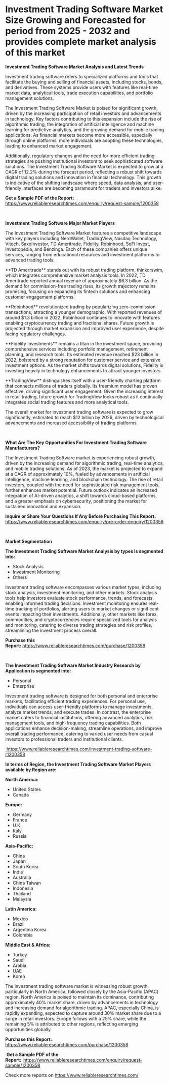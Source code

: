 <p><h1>Investment Trading Software Market Size Growing and Forecasted for period from 2025 - 2032 and provides complete market analysis of this market</h1></p><p><strong>Investment Trading Software Market Analysis and Latest Trends</strong></p>
<p><p>Investment trading software refers to specialized platforms and tools that facilitate the buying and selling of financial assets, including stocks, bonds, and derivatives. These systems provide users with features like real-time market data, analytical tools, trade execution capabilities, and portfolio management solutions. </p><p>The Investment Trading Software Market is poised for significant growth, driven by the increasing participation of retail investors and advancements in technology. Key factors contributing to this expansion include the rise of algorithmic trading, the integration of artificial intelligence and machine learning for predictive analytics, and the growing demand for mobile trading applications. As financial markets become more accessible, especially through online platforms, more individuals are adopting these technologies, leading to enhanced market engagement.</p><p>Additionally, regulatory changes and the need for more efficient trading strategies are pushing institutional investors to seek sophisticated software solutions. The Investment Trading Software Market is expected to grow at a CAGR of 12.2% during the forecast period, reflecting a robust shift towards digital trading solutions and innovation in financial technology. This growth is indicative of the shifting landscape where speed, data analysis, and user-friendly interfaces are becoming paramount for traders and investors alike.</p></p>
<p><strong>Get a Sample PDF of the Report:&nbsp;</strong> <a href="https://www.reliableresearchtimes.com/enquiry/request-sample/1200358?utm_campaign=2631&utm_medium=2&utm_source=Github&utm_content=ia&utm_term=09032025&utm_id=investment-trading-software">https://www.reliableresearchtimes.com/enquiry/request-sample/1200358</a></p>
<p>&nbsp;</p>
<p><strong>Investment Trading Software Major Market Players</strong></p>
<p><p>The Investment Trading Software Market features a competitive landscape with key players including NerdWallet, TradingView, Nasdaq Technology, Vitech, SaxoInvestor, TD Ameritrade, Fidelity, Robinhood, SoFi Invest, Investopedia, and Benzinga. Each of these companies offers unique services, ranging from educational resources and investment platforms to advanced trading tools.</p><p>**TD Ameritrade** stands out with its robust trading platform, thinkorswim, which integrates comprehensive market analysis tools. In 2022, TD Ameritrade reported annual revenue of approximately $6.3 billion. As the demand for commission-free trading rises, its growth trajectory remains promising, focusing on expanding its fintech solutions and enhancing customer engagement platforms.</p><p>**Robinhood** revolutionized trading by popularizing zero-commission transactions, attracting a younger demographic. With reported revenues of around $1.3 billion in 2022, Robinhood continues to innovate with features enabling cryptocurrency trading and fractional shares. Future growth is projected through market expansion and improved user experience, despite facing regulatory challenges.</p><p>**Fidelity Investments** remains a titan in the investment space, providing comprehensive services including portfolio management, retirement planning, and research tools. Its estimated revenue reached $23 billion in 2022, bolstered by a strong reputation for customer service and extensive investment options. As the market shifts towards digital solutions, Fidelity is investing heavily in technology enhancements to attract younger investors.</p><p>**TradingView** distinguishes itself with a user-friendly charting platform that connects millions of traders globally. Its freemium model has proven effective, driving significant user engagement. Given the increasing interest in retail trading, future growth for TradingView looks robust as it continually integrates social trading features and more analytical tools.</p><p>The overall market for investment trading software is expected to grow significantly, estimated to reach $12 billion by 2026, driven by technological advancements and increased accessibility of trading platforms.</p></p>
<p>&nbsp;</p>
<p><strong>What Are The Key Opportunities For Investment Trading Software Manufacturers?</strong></p>
<p><p>The Investment Trading Software market is experiencing robust growth, driven by the increasing demand for algorithmic trading, real-time analytics, and mobile trading solutions. As of 2023, the market is projected to expand at a CAGR of approximately 10%, fueled by advancements in artificial intelligence, machine learning, and blockchain technology. The rise of retail investors, coupled with the need for sophisticated risk management tools, further enhances market potential. Future outlook indicates an increased integration of AI-driven analytics, a shift towards cloud-based platforms, and a greater emphasis on cybersecurity, positioning the market for sustained innovation and expansion.</p></p>
<p><strong>Inquire or Share Your Questions If Any Before Purchasing This Report:</strong> <a href="https://www.reliableresearchtimes.com/enquiry/pre-order-enquiry/1200358?utm_campaign=2631&utm_medium=2&utm_source=Github&utm_content=ia&utm_term=09032025&utm_id=investment-trading-software">https://www.reliableresearchtimes.com/enquiry/pre-order-enquiry/1200358</a></p>
<p>&nbsp;</p>
<p><strong>Market Segmentation</strong></p>
<p><strong>The Investment Trading Software Market Analysis by types is segmented into:</strong></p>
<p><ul><li>Stock Analysis</li><li>Investment Monitoring</li><li>Others</li></ul></p>
<p><p>Investment trading software encompasses various market types, including stock analysis, investment monitoring, and other markets. Stock analysis tools help investors evaluate stock performance, trends, and forecasts, enabling informed trading decisions. Investment monitoring ensures real-time tracking of portfolios, alerting users to market changes or significant events impacting their investments. Additionally, other markets like forex, commodities, and cryptocurrencies require specialized tools for analysis and monitoring, catering to diverse trading strategies and risk profiles, streamlining the investment process overall.</p></p>
<p><strong>Purchase this Report:&nbsp;</strong><a href="https://www.reliableresearchtimes.com/purchase/1200358?utm_campaign=2631&utm_medium=2&utm_source=Github&utm_content=ia&utm_term=09032025&utm_id=investment-trading-software">https://www.reliableresearchtimes.com/purchase/1200358</a></p>
<p>&nbsp;</p>
<p><strong>The Investment Trading Software Market Industry Research by Application is segmented into:</strong></p>
<p><ul><li>Personal</li><li>Enterprise</li></ul></p>
<p><p>Investment trading software is designed for both personal and enterprise markets, facilitating efficient trading experiences. For personal use, individuals can access user-friendly platforms to manage investments, analyze market trends, and execute trades. In contrast, the enterprise market caters to financial institutions, offering advanced analytics, risk management tools, and high-frequency trading capabilities. Both applications enhance decision-making, streamline operations, and improve overall trading performance, catering to varied user needs from casual investors to professional traders and institutional clients.</p></p>
<p><a href="https://www.reliableresearchtimes.com/investment-trading-software-r1200358?utm_campaign=2631&utm_medium=2&utm_source=Github&utm_content=ia&utm_term=09032025&utm_id=investment-trading-software">&nbsp;https://www.reliableresearchtimes.com/investment-trading-software-r1200358</a></p>
<p><strong>In terms of Region, the Investment Trading Software Market Players available by Region are:</strong></p>
<p>
    <p> <strong> North America: </strong>
        <ul>
            <li>United States</li>
            <li>Canada</li>
        </ul>
        </p> 
    <p> <strong> Europe: </strong>
        <ul>
            <li>Germany</li>
            <li>France</li>
            <li>U.K.</li>
            <li>Italy</li>
            <li>Russia</li>
        </ul>
        </p> 
    <p> <strong> Asia-Pacific: </strong>
        <ul>
            <li>China</li>
            <li>Japan</li>
            <li>South Korea</li>
            <li>India</li>
            <li>Australia</li>
            <li>China Taiwan</li>
            <li>Indonesia</li>
            <li>Thailand</li>
            <li>Malaysia</li>
        </ul>
        </p> 
    <p> <strong> Latin America: </strong>
        <ul>
            <li>Mexico</li>
            <li>Brazil</li>
            <li>Argentina Korea</li>
            <li>Colombia</li>
        </ul>
        </p> 
    <p> <strong> Middle East & Africa: </strong>
        <ul>
            <li>Turkey</li>
            <li>Saudi</li>
            <li>Arabia</li>
            <li>UAE</li>
            <li>Korea</li>
        </ul>
    </p>
    </p>
<p><p>The investment trading software market is witnessing robust growth, particularly in North America, followed closely by the Asia-Pacific (APAC) region. North America is poised to maintain its dominance, contributing approximately 40% market share, driven by advancements in technology and increasing demand for algorithmic trading. APAC, especially China, is rapidly expanding, expected to capture around 30% market share due to a surge in retail investors. Europe follows with a 25% share, while the remaining 5% is attributed to other regions, reflecting emerging opportunities globally.</p></p>
<p><strong>Purchase this Report: </strong><a href="https://www.reliableresearchtimes.com/purchase/1200358?utm_campaign=2631&utm_medium=2&utm_source=Github&utm_content=ia&utm_term=09032025&utm_id=investment-trading-software">https://www.reliableresearchtimes.com/purchase/1200358</a></p>
<p>&nbsp;<strong>Get a Sample PDF of the Report:&nbsp;&nbsp;</strong><a href="https://www.reliableresearchtimes.com/enquiry/request-sample/1200358?utm_campaign=2631&utm_medium=2&utm_source=Github&utm_content=ia&utm_term=09032025&utm_id=investment-trading-software">https://www.reliableresearchtimes.com/enquiry/request-sample/1200358</a></p>
<p><strong></strong></p>
<p>Check more reports on <a href="https://www.reliableresearchtimes.com/?utm_campaign=2631&utm_medium=2&utm_source=Github&utm_content=ia&utm_term=09032025&utm_id=investment-trading-software">https://www.reliableresearchtimes.com/</a></p>